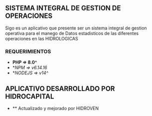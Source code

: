 
## SISTEMA INTEGRAL DE GESTION DE OPERACIONES

Sigo es un aplicativo que presente ser un sistema integral de gestion operativa para el manego de Datos estadisticos de las diferentes operaciones en las HIDROLOGICAS


### REQUERIMIENTOS

- **PHP => 8.0^**
- **NPM => *v6.14.16**
- **NODEJS => *v14^**



## APLICATIVO DESARROLLADO POR HIDROCAPITAL 
- ** Actualizado y mejorado por HIDROVEN


